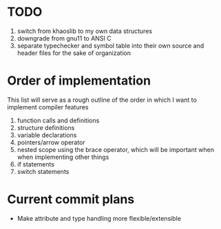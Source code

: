 # TODO
1. switch from khaoslib to my own data structures
2. downgrade from gnu11 to ANSI C
3. separate typechecker and symbol table into their own source and header files
   for the sake of organization

# Order of implementation
This list will serve as a rough outline of the order in which I want to implement
compiler features
1. function calls and definitions
2. structure definitions
3. variable declarations
4. pointers/arrow operator
4. nested scope using the brace operator, which will be important when
   when implementing other things
4. if statements
5. switch statements

# Current commit plans
- Make attribute and type handling more flexible/extensible

